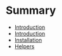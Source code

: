 # Summary

* [Introduction](README.md)
* [Introduction](introduction.md)
* [Installation](installation.md)
* [Helpers](helpers.md)

